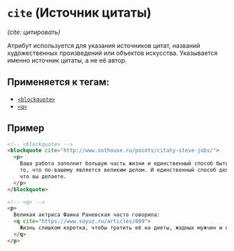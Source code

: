 # `cite` (Источник цитаты)

_(cite: цитировать)_

Атрибут используется для указания источников цитат, названий художественных произведений или объектов искусства. Указывается именно источник цитаты, а не её автор.

## Применяется к тегам:

- [`<blockquote>`](<../TAGS BLOCK/blockquote (БЛОК ЦИТАТ).md>)
- [`<q>`](<../TAGS INLINE/q (НЕБОЛЬШАЯ ЦИТАТА).md>)

## Пример

```html
<!-- <blockquote> -->
<blockquote cite="http://www.vothouse.ru/points/citaty-steve-jobs/">
  <p>
    Ваша работа заполнит большую часть жизни и единственный способ быть полностью довольным — делать
    то, что по-вашему является великим делом. И единственный способ делать великие дела — любить то,
    что вы делаете.
  </p>
</blockquote>

<!-- <q> -->
<p>
  Великая актриса Фаина Раневская часто говорила:
  <q cite="https://www.soyuz.ru/articles/889">
    Жизнь слишком коротка, чтобы тратить её на диеты, жадных мужчин и плохое настроение.
  </q>
</p>
```
